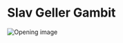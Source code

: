 # Slav Geller Gambit

![Opening image](https://www.thechesswebsite.com/wp-content/uploads/2024/02/16893-1708580056677-thumbnail-1-1.webp)

